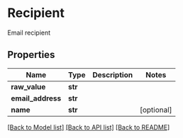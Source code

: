 # Recipient

Email recipient
## Properties
Name | Type | Description | Notes
------------ | ------------- | ------------- | -------------
**raw_value** | **str** |  | 
**email_address** | **str** |  | 
**name** | **str** |  | [optional] 

[[Back to Model list]](../README#documentation-for-models) [[Back to API list]](../README#documentation-for-api-endpoints) [[Back to README]](../README)


